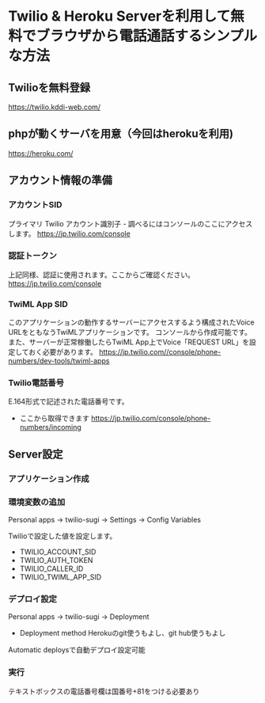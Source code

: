 # Twilio & Heroku Serverを利用して無料でブラウザから電話通話するシンプルな方法

## Twilioを無料登録
https://twilio.kddi-web.com/

## phpが動くサーバを用意（今回はherokuを利用)
https://heroku.com/


## アカウント情報の準備
### アカウントSID
プライマリ Twilio アカウント識別子 - 調べるにはコンソールのここにアクセスします。
https://jp.twilio.com/console

### 認証トークン
上記同様、認証に使用されます。ここからご確認ください。
https://jp.twilio.com/console

### TwiML App SID
このアプリケーションの動作するサーバーにアクセスするよう構成されたVoice URLをともなうTwiMLアプリケーションです。
コンソールから作成可能です。
また、サーバーが正常稼働したらTwiML App上でVoice「REQUEST URL」を設定しておく必要があります。
https://jp.twilio.com//console/phone-numbers/dev-tools/twiml-apps

### Twilio電話番号
E.164形式で記述された電話番号です。
- ここから取得できます
https://jp.twilio.com/console/phone-numbers/incoming

## Server設定
### アプリケーション作成

### 環境変数の追加
Personal apps -> twilio-sugi -> Settings -> Config Variables

Twilioで設定した値を設定します。
+ TWILIO_ACCOUNT_SID
+ TWILIO_AUTH_TOKEN
+ TWILIO_CALLER_ID
+ TWILIO_TWIML_APP_SID

### デプロイ設定
Personal apps -> twilio-sugi -> Deployment

+ Deployment method
Herokuのgit使うもよし、git hub使うもよし

Automatic deploysで自動デプロイ設定可能

### 実行
テキストボックスの電話番号欄は国番号+81をつける必要あり